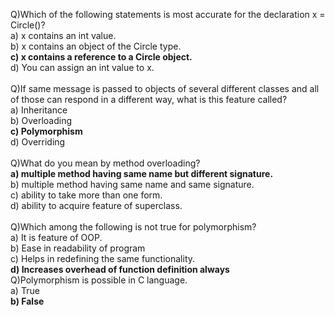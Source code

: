 Q)Which of the following statements is most accurate for the declaration x = Circle()?<br>
a) x contains an int value.<br>
b) x contains an object of the Circle type.<br>
<b>c) x contains a reference to a Circle object.</b><br>
d) You can assign an int value to x.<br><br>
Q)If same message is passed to objects of several different classes and all of those can respond in a different way, what is this feature called?<br>
a) Inheritance<br>
b) Overloading<br>
<b>c) Polymorphism</b><br>
d) Overriding<br><br>
Q)What do you mean by method overloading?<br>
<b>a) multiple method having same name but different signature.</b><br>
b) multiple method having same name and same signature.<br>
c) ability to take more than one form.<br>
d) ability to acquire feature of superclass.<br><br>
Q)Which among the following is not true for polymorphism?<br>
a) It is feature of OOP.<br>
b) Ease in readability of program<br>
c) Helps in redefining the same functionality.<br>
<b>d) Increases overhead of function definition always<br></b>
Q)Polymorphism is possible in C language.<br>
a) True<br>
<b>b) False<br></b>


